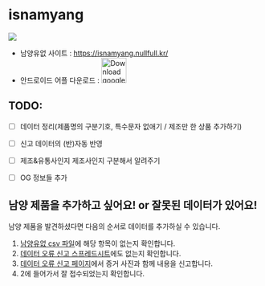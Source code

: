 # isnamyang

![](https://github.com/nullfull/isnamyang/workflows/deploy/badge.svg)


- 남양유없 사이트 : https://isnamyang.nullfull.kr/
- 안드로이드 어플 다운로드 : <a href="https://play.google.com/store/apps/details?id=kr.nullfull.isnamyang"><img src="https://user-images.githubusercontent.com/721157/98793036-aa672b80-244a-11eb-8a3e-4d422cd86d92.png" alt="Download google play store" height="50"/></a>

## TODO:
- [ ] 데이터 정리(제품명의 구분기호, 특수문자 없애기 / 제조만 한 상품 추가하기)
- [ ] 신고 데이터의 (반)자동 반영
- [ ] 제조&유통사인지 제조사인지 구분해서 알려주기
- [ ] OG 정보들 추가


## 남양 제품을 추가하고 싶어요! or 잘못된 데이터가 있어요!
남양 제품을 발견하셨다면 다음의 순서로 데이터를 추가하실 수 있습니다.

1. [남양유없 csv 파일](https://github.com/NullFull/isnamyang/blob/master/backend/data/products.csv)에 해당 항목이 없는지 확인합니다.
2. [데이터 오류 신고 스프레드시트](https://docs.google.com/spreadsheets/d/12FCPzW-O2SJ2Qw7RECrJ0QlKIFSrHpyHHELEUgRRuLA/)에도 없는지 확인합니다.
3. [데이터 오류 신고 페이지](https://docs.google.com/forms/d/e/1FAIpQLSebCozKAt9f0hNqOaQ1BsieW39BdVfuOuz-9Tcpi-nXFzyNIQ/viewform)에서 증거 사진과 함께 내용을 신고합니다.
4. 2에 들어가서 잘 접수되었는지 확인합니다.


